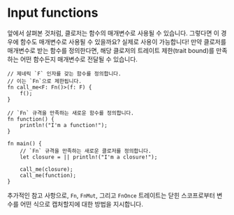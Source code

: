# Input functions

앞에서 살펴본 것처럼, 클로저는 함수의 매개변수로 사용될 수 있습니다. 그렇다면 이 경우에 함수도 매개변수로 사용될 수 있을까요? 실제로 사용이 가능합니다! 만약 클로저를 매개변수로 받는 함수를 정의한다면, 해당 클로저의 트레이트 제한(trait bound)를 만족하는 어떤 함수든지 매개변수로 전달될 수 있습니다.

```rust,editable
// 제네릭 `F` 인자를 갖는 함수를 정의합니다.
// 이는 `Fn`으로 제한됩니다.
fn call_me<F: Fn()>(f: F) {
    f();
}

// `Fn` 규격을 만족하는 새로운 함수를 정의합니다.
fn function() {
    println!("I'm a function!");
}

fn main() {
    // `Fn` 규격을 만족하는 새로운 클로저를 정의합니다.
    let closure = || println!("I'm a closure!");

    call_me(closure);
    call_me(function);
}
```

추가적인 참고 사항으로, `Fn`, `FnMut`, 그리고 `FnOnce` 트레이트는 닫힌 스코프로부터 변수를 어떤 식으로 캡처할지에 대한 방법을 지시합니다.